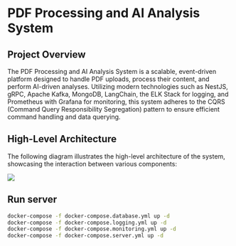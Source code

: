 # PDF Processing and AI Analysis System

## Project Overview

The PDF Processing and AI Analysis System is a scalable, event-driven platform designed to handle PDF uploads, process their content, and perform AI-driven analyses. Utilizing modern technologies such as NestJS, gRPC, Apache Kafka, MongoDB, LangChain, the ELK Stack for logging, and Prometheus with Grafana for monitoring, this system adheres to the CQRS (Command Query Responsibility Segregation) pattern to ensure efficient command handling and data querying.

## High-Level Architecture

The following diagram illustrates the high-level architecture of the system, showcasing the interaction between various components:

[![](https://mermaid.ink/img/pako:eNqFlN9r2zAQx_-Vw1DooGHveRg0dn41C2TN-jJ7lIt9dkRtyUhySqn7v0-WnERJ00wPxvrq7nM6nU7vQSoyCoZBIbHewu8o4WCGajZOmEjBNfHMyd24j58USZgbWeaY0l-3ZG3OnO9X8-cpanrFt6P_KMaaDQonD9QuvQJYklJY0PNIiheSR8Y4XmD-gtc8WSqF2eeOpaSOjmFcZ7kXtBtRjOw_-4hQ4waVT5rES8ELEY2uuP0URcF4cXSaxkZSGtXWiz-LxyUqzVJFKFN_ZR4v2Ab51TwFZ1rIkygP8UqKivSWGuXRFvFUYn4Rd3NzKLQrLKaaiX7xHgaDH-1TXQrMYBVN4Dv8aki-tTDy_E2toa81aAG2PnAbiqpCA12zjL4525HFrZpNydQWeoNhB3YhKGth_DW4rx_sGELxuArhtvuEWJbqJECxl4cwJW3oa426US2EHtvt0qMeNjwzn5JkjxxbZCi4air6Ys8-d4-rpTDXT5nqQAdVrlKQmevkbEMLXhud7CVrYXIJ4w6LFNCOuAbMTYk8uM_aH-y4s7RbXDm783M95O5uP9xaj6uJX2RGHrNHdUeibJaQm5sIfac4s8giH8lcps8Z9x0Dk1K8-tXs2qaFqZ_oiRR9lqadBDM3mdnJ3It0bJxPwZakpenGFh78eOdqdFF9sIEWCQ_ugopkhSwzj-t7t5gEpiMrSoKh-c0ox6bUSZDwD2OKjRbrN54GQy0bugukaIptMMyxVGbW1OYsKWJoer46qDXyP0Ic55R1CS3dc25f9Y9_XbTTfA?type=png)](https://mermaid.live/edit#pako:eNqFlN9r2zAQx_-Vw1DooGHveRg0dn41C2TN-jJ7lIt9dkRtyUhySqn7v0-WnERJ00wPxvrq7nM6nU7vQSoyCoZBIbHewu8o4WCGajZOmEjBNfHMyd24j58USZgbWeaY0l-3ZG3OnO9X8-cpanrFt6P_KMaaDQonD9QuvQJYklJY0PNIiheSR8Y4XmD-gtc8WSqF2eeOpaSOjmFcZ7kXtBtRjOw_-4hQ4waVT5rES8ELEY2uuP0URcF4cXSaxkZSGtXWiz-LxyUqzVJFKFN_ZR4v2Ab51TwFZ1rIkygP8UqKivSWGuXRFvFUYn4Rd3NzKLQrLKaaiX7xHgaDH-1TXQrMYBVN4Dv8aki-tTDy_E2toa81aAG2PnAbiqpCA12zjL4525HFrZpNydQWeoNhB3YhKGth_DW4rx_sGELxuArhtvuEWJbqJECxl4cwJW3oa426US2EHtvt0qMeNjwzn5JkjxxbZCi4air6Ys8-d4-rpTDXT5nqQAdVrlKQmevkbEMLXhud7CVrYXIJ4w6LFNCOuAbMTYk8uM_aH-y4s7RbXDm783M95O5uP9xaj6uJX2RGHrNHdUeibJaQm5sIfac4s8giH8lcps8Z9x0Dk1K8-tXs2qaFqZ_oiRR9lqadBDM3mdnJ3It0bJxPwZakpenGFh78eOdqdFF9sIEWCQ_ugopkhSwzj-t7t5gEpiMrSoKh-c0ox6bUSZDwD2OKjRbrN54GQy0bugukaIptMMyxVGbW1OYsKWJoer46qDXyP0Ic55R1CS3dc25f9Y9_XbTTfA)

## Run server

```bash
docker-compose -f docker-compose.database.yml up -d
docker-compose -f docker-compose.logging.yml up -d
docker-compose -f docker-compose.monitoring.yml up -d
docker-compose -f docker-compose.server.yml up -d
```
